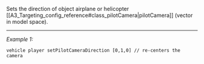 Sets the direction of object airplane or helicopter [[A3_Targeting_config_reference#class_pilotCamera|pilotCamera]] (vector in model space).


---
*Example 1:*
```sqf
vehicle player setPilotCameraDirection [0,1,0] // re-centers the camera
```